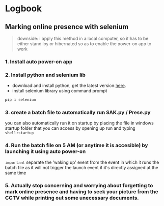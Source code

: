 # Logbook
## Marking online presence with selenium

> downside: i apply this method in a local computer, so it has to be either stand-by or hibernated so as to enable the power-on app to work

### 1. Install auto power-on app

### 2. Install python and selenium lib
- download and install python, get the latest version [here](https://www.python.org/downloads/).
- install selenium library using command prompt

```bash
pip i selenium
```

### 3. create a batch file to automatically run SAK.py / Prese.py
you can also automatically run it on startup by placing the file in windows startup folder that you can access by opening up run and typing `shell:startup`

### 4. Run the batch file on 5 AM (or anytime it is accesible) by launching it using auto power-on
`important` separate the 'waking up' event from the event in which it runs the batch file as it will not trigger the launch event if it's directly assigned at the same time

### 5. Actually stop concerning and worrying about forgetting to mark online presence and having to seek your picture from the CCTV while printing out some unecessary documents.

